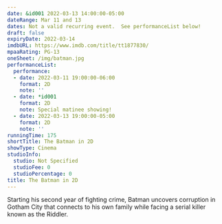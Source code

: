 ```yaml
---
date: &id001 2022-03-13 14:00:00-05:00
dateRange: Mar 11 and 13
dates: Not a valid recurring event.  See performanceList below!
draft: false
expiryDate: 2022-03-14
imdbURL: https://www.imdb.com/title/tt1877830/
mpaaRating: PG-13
oneSheet: /img/batman.jpg
performanceList:
  performance:
  - date: 2022-03-11 19:00:00-06:00
    format: 2D
    note: ''
  - date: *id001
    format: 2D
    note: Special matinee showing!
  - date: 2022-03-13 19:00:00-05:00
    format: 2D
    note: ''
runningTime: 175
shortTitle: The Batman in 2D
showType: Cinema
studioInfo:
  studio: Not Specified
  studioFee: 0
  studioPercentage: 0
title: The Batman in 2D
---
```


Starting his second year of fighting crime, Batman uncovers corruption in Gotham City that connects to his own family while facing a serial killer known as the Riddler.
